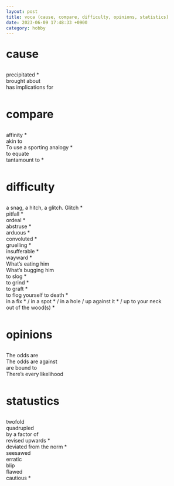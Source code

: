 ```yaml
---
layout: post
title: voca (cause, compare, difficulty, opinions, statistics)
date: 2023-06-09 17:48:33 +0900
category: hobby
---
```

<p style="font-size:30px;"><b> cause </b></p>
precipitated *
<br/>
brought about
<br/>
has implications for

<br/>
<br/>
<p style="font-size:30px;"><b> compare </b></p>
affinity *
<br/>
akin to
<br/>
To use a sporting analogy *
<br/>
to equate 
<br/>
tantamount to *

<br/>
<br/>
<p style="font-size:30px;"><b> difficulty </b></p>
a snag, a hitch, a glitch. Glitch *
<br/>
pitfall *
<br/>
ordeal *
<br/>
abstruse *
<br/>
arduous *
<br/>
convoluted *
<br/>
gruelling *
<br/>
insufferable *
<br/>
wayward *
<br/>
What’s eating him
<br/>
What’s bugging him
<br/>
to slog *
<br/>
to grind *
<br/>
to graft *
<br/>
to flog yourself to death *
<br/>
in a fix * / in a spot * / in a hole / up against it * / up to your neck
<br/>
out of the wood(s) *
<br/>
<br/>
<p style="font-size:30px;"><b> opinions </b></p>
The odds are
<br/>
The odds are against
<br/>
are bound to
<br/>
There’s every likelihood
<br/>
<br/>
<p style="font-size:30px;"><b> statustics </b></p>
twofold
<br/>
quadrupled
<br/>
by a factor of
<br/>
revised upwards *
<br/>
deviated from the norm *
<br/>
seesawed
<br/>
erratic
<br/>
blip
<br/>
flawed
<br/>
cautious *